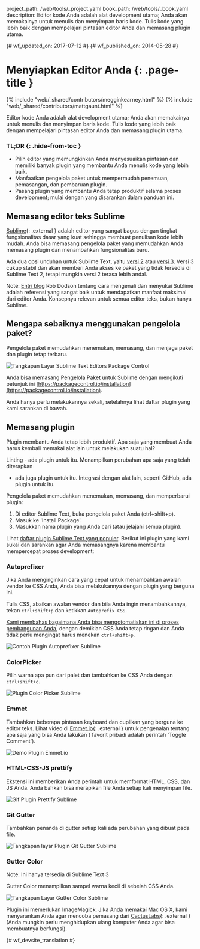 project_path: /web/tools/_project.yaml
book_path: /web/tools/_book.yaml
description: Editor kode Anda adalah alat development utama; Anda akan memakainya untuk menulis dan menyimpan baris kode. Tulis kode yang lebih baik dengan mempelajari pintasan editor Anda dan memasang plugin utama.

{# wf_updated_on: 2017-07-12 #}
{# wf_published_on: 2014-05-28 #}

# Menyiapkan Editor Anda {: .page-title }

{% include "web/_shared/contributors/megginkearney.html" %}
{% include "web/_shared/contributors/mattgaunt.html" %}

Editor kode Anda adalah alat development utama; Anda akan memakainya untuk menulis dan menyimpan baris kode. Tulis kode yang lebih baik dengan mempelajari pintasan editor Anda dan memasang plugin utama.


### TL;DR {: .hide-from-toc }
- Pilih editor yang memungkinkan Anda menyesuaikan pintasan dan memiliki banyak plugin yang membantu Anda menulis kode yang lebih baik.
- Manfaatkan pengelola paket untuk mempermudah penemuan, pemasangan, dan pembaruan plugin.
- Pasang plugin yang membantu Anda tetap produktif selama proses development; mulai dengan yang disarankan dalam panduan ini.


## Memasang editor teks Sublime

[Sublime](http://www.sublimetext.com/){: .external } adalah editor yang sangat bagus dengan tingkat
fungsionalitas dasar yang kuat sehingga membuat penulisan kode lebih mudah. Anda bisa memasang pengelola
paket yang memudahkan Anda memasang plugin dan menambahkan fungsionalitas baru.

Ada dua opsi unduhan untuk Sublime Text, yaitu [versi 2](http://www.sublimetext.com/2) atau [versi 3](http://www.sublimetext.com/3). Versi 3 cukup stabil dan akan memberi Anda akses ke paket yang tidak tersedia di Sublime Text 2, tetapi mungkin versi 2 terasa lebih andal.

Note: <a href='http://robdodson.me/blog/2012/06/23/sublime-text-2-tips-and-shortcuts/'>Entri blog</a> Rob Dodson tentang cara mengenali dan menyukai Sublime adalah referensi yang sangat baik untuk mendapatkan manfaat maksimal dari editor Anda. Konsepnya relevan untuk semua editor teks, bukan hanya Sublime.

## Mengapa sebaiknya menggunakan pengelola paket?

Pengelola paket memudahkan menemukan, memasang, dan menjaga paket dan plugin
tetap terbaru.

<img src="imgs/package_control.png" class="center" alt="Tangkapan Layar Sublime Text Editors Package Control"/>

Anda bisa memasang Pengelola Paket untuk Sublime dengan mengikuti petunjuk ini
[https://packagecontrol.io/installation](https://packagecontrol.io/installation).

Anda hanya perlu melakukannya sekali, setelahnya lihat daftar plugin
yang kami sarankan di bawah.

## Memasang plugin

Plugin membantu Anda tetap lebih produktif. Apa saja yang membuat Anda harus kembali
memakai alat lain untuk melakukan suatu hal?

Linting - ada plugin untuk itu. Menampilkan perubahan apa saja yang telah diterapkan
- ada juga plugin untuk itu. Integrasi dengan alat lain, seperti GitHub,
ada plugin untuk itu.

Pengelola paket memudahkan menemukan, memasang, dan memperbarui plugin:

1. Di editor Sublime Text, buka pengelola paket Anda (ctrl+shift+p).
2. Masuk ke 'Install Package'.
3. Masukkan nama plugin yang Anda cari (atau jelajahi semua
   plugin).

Lihat [daftar plugin Sublime Text
yang populer](https://packagecontrol.io/browse). Berikut ini plugin yang kami sukai dan
sarankan agar Anda memasangnya karena membantu mempercepat proses development:

### Autoprefixer

Jika Anda menginginkan cara yang cepat untuk menambahkan awalan vendor ke CSS Anda, Anda bisa melakukannya dengan
plugin yang berguna ini.

Tulis CSS, abaikan awalan vendor dan bila Anda ingin menambahkannya, tekan
`ctrl+shift+p` dan ketikkan `Autoprefix CSS`.

[Kami membahas bagaimana Anda bisa mengotomatiskan ini di proses
pembangunan Anda](/web/tools/setup/setup-buildtools),
dengan demikian CSS Anda tetap ringan dan Anda tidak perlu mengingat harus menekan
`ctrl+shift+p`.

<img src="imgs/sublime-autoprefixer.gif" alt="Contoh Plugin Autoprefixer Sublime" />

### ColorPicker

Pilih warna apa pun dari palet dan tambahkan ke CSS Anda dengan `ctrl+shift+c`.

<img src="imgs/sublime-color-picker.png" alt="Plugin Color Picker Sublime" />

### Emmet

Tambahkan beberapa pintasan keyboard dan cuplikan yang berguna ke editor teks. Lihat
video di [Emmet.io](http://emmet.io/){: .external } untuk pengenalan tentang apa saja yang bisa Anda lakukan (
favorit pribadi adalah perintah 'Toggle Comment').

<img src="imgs/emmet-io-example.gif" alt="Demo Plugin Emmet.io" />

### HTML-CSS-JS prettify

Ekstensi ini memberikan Anda perintah untuk memformat HTML, CSS, dan JS Anda. Anda bahkan bisa
merapikan file Anda setiap kali menyimpan file.

<img src="imgs/sublime-prettify.gif" alt="Gif Plugin Prettify Sublime" />

### Git Gutter

Tambahkan penanda di gutter setiap kali ada perubahan yang dibuat pada file.

<img src="imgs/sublime-git-gutter.png" alt="Tangkapan layar Plugin Git Gutter Sublime" />

### Gutter Color

Note: Ini hanya tersedia di Sublime Text 3

Gutter Color menampilkan sampel warna kecil di sebelah CSS Anda.

<img src="imgs/sublime-gutter-color.png" alt="Tangkapan Layar Gutter Color Sublime" />

Plugin ini memerlukan ImageMagick. Jika Anda memakai Mac OS X, kami menyarankan Anda agar mencoba
pemasang dari [CactusLabs](http://cactuslab.com/imagemagick/){: .external } (Anda mungkin perlu
menghidupkan ulang komputer Anda agar bisa membuatnya berfungsi).





{# wf_devsite_translation #}
